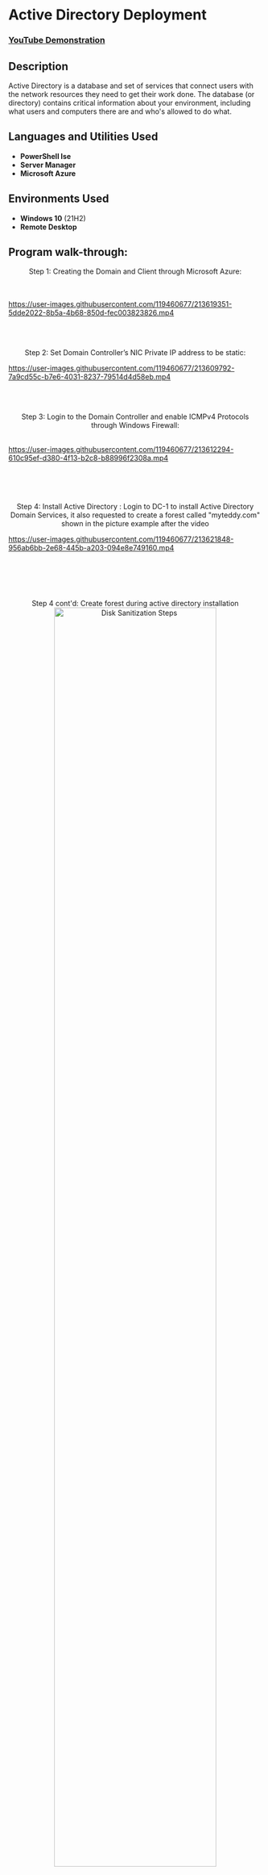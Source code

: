 <h1>Active Directory Deployment</h1>

 ### [YouTube Demonstration](https://youtu.be/7eJexJVCqJo)

<h2>Description</h2>
Active Directory is a database and set of services that connect users with the network resources they need to get their work done. The database (or directory) contains critical information about your environment, including what users and computers there are and who's allowed to do what.
<br />


<h2>Languages and Utilities Used</h2>

- <b>PowerShell Ise</b> 
- <b>Server Manager</b>
- <b>Microsoft Azure</b>
<h2>Environments Used </h2>

- <b>Windows 10</b> (21H2)
- <b>Remote Desktop</b>

<h2>Program walk-through:</h2>

<p align="center">
Step 1: Creating the Domain and Client through Microsoft Azure: <br/>
<br />
<br />


https://user-images.githubusercontent.com/119460677/213619351-5dde2022-8b5a-4b68-850d-fec003823826.mp4




<br />
<br />
<p align="center">
Step 2: Set Domain Controller’s NIC Private IP address to be static:
<br/>


https://user-images.githubusercontent.com/119460677/213609792-7a9cd55c-b7e6-4031-8237-79514d4d58eb.mp4

<br />
<br />
<p align="center">
Step 3: Login to the Domain Controller and enable ICMPv4 Protocols through Windows Firewall: <br/>
<br />

https://user-images.githubusercontent.com/119460677/213612294-610c95ef-d380-4f13-b2c8-b88996f2308a.mp4


<br />

<br />
<br />
<p align="center">
Step 4: Install Active Directory : Login to DC-1 to install Active Directory Domain Services, it also requested to create a forest called "myteddy.com" shown in the picture example after the video

 <br/>

https://user-images.githubusercontent.com/119460677/213621848-956ab6bb-2e68-445b-a203-094e8e749160.mp4
 
<br />
</p>
<br />
<br />
 <p align="center">
 Step 4 cont'd: Create forest during active directory installation
 <img src="https://i.imgur.com/JusQXiY.png" height="80%" width="80%" alt="Disk Sanitization Steps"/>


<br />
<br />
<p align="center">
Step 5 Post AD installation: In Active Directory Users and Computers create an Organizational Unit called “_EMPLOYEES_”
Create a new OU named “_ADMINS_”
<br />
<br />
 
https://user-images.githubusercontent.com/119460677/213623591-ce98c861-3f94-44cd-95ca-37e35889df54.mp4


<br />
<br />
<br/>
<p align="center">
Step 5 Post AD installation: Create a new employee named “Luffy Monkey” (same password) with the username of “Luffy_admin”
<br />
<br />
 
https://user-images.githubusercontent.com/119460677/213626070-d3ef4de0-7696-4940-8257-692d417dd1fb.mp4


<br />
<br />
  <br/>


https://user-images.githubusercontent.com/119460677/213627540-ebfa1117-f602-40eb-9c1f-0fe5acb08e2d.mp4


</p>
<br />
<br />



https://user-images.githubusercontent.com/119460677/213628327-a2a802f5-d735-469e-af4e-60cdeda8b895.mp4


</p>
<br />
<br />
Observe the wiped disk:  <br/>
<img src="https://i.imgur.com/JusQXiY.png" height="80%" width="80%" alt="Disk Sanitization Steps"/>
</p>

